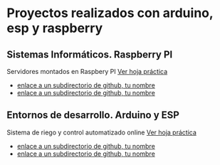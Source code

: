 # Proyectos realizados con arduino, esp y raspberry

## Sistemas Informáticos. Raspberry PI
Servidores montados en Raspbery PI [Ver hoja práctica](https://docs.google.com/presentation/d/1SLa452j-mQ8wyZaIyg5jDmb8VSSN3wDr2zAyWz1mZtg/edit?usp=sharing)

- [enlace a un subdirectorio de github, tu nombre](http://www.abc.net)
- [enlace a un subdirectorio de github, tu nombre](http://www.abc.net)


## Entornos de desarrollo. Arduino y ESP
Sistema de riego y control automatizado online [Ver hoja práctica](https://docs.google.com/document/d/1sizNTQN0BZkTPsmenHMmNODIKU5dDxgv9uLj9qKQRJA/edit?usp=sharing)

- [enlace a un subdirectorio de github, tu nombre](http://www.abc.net)
- [enlace a un subdirectorio de github, tu nombre](http://www.abc.net)
